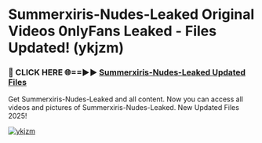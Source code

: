 # Summerxiris-Nudes-Leaked Original Videos 0nlyFans Leaked - Files Updated! (ykjzm)

<h3>🔴 CLICK HERE 🌐==►► <a href="https://tinyurl.com/4mcuefdz" rel="nofollow">Summerxiris-Nudes-Leaked Updated Files</a></h3>

Get Summerxiris-Nudes-Leaked and all content. Now you can access all videos and pictures of Summerxiris-Nudes-Leaked. New Updated Files 2025!

[![ykjzm](https://i.imgur.com/StAQSOY.gif)](https://tinyurl.com/4mcuefdz)
